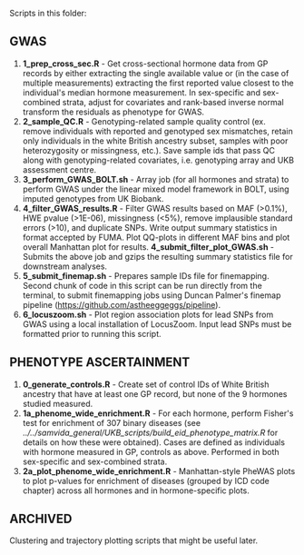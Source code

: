 Scripts in this folder:

## GWAS

1. **1_prep_cross_sec.R** - Get cross-sectional hormone data from GP records by either extracting the single available value or (in the case of multiple measurements) extracting the first reported value closest to the individual's median hormone measurement. In sex-specific and sex-combined strata, adjust for covariates and rank-based inverse normal transform the residuals as phenotype for GWAS. 
2. **2_sample_QC.R** - Genotyping-related sample quality control (ex. remove individuals with reported and genotyped sex mismatches, retain only individuals in the white British ancestry subset, samples with poor heterozygosity or missingness, etc.). Save sample ids that pass QC along with genotyping-related covariates, i.e. genotyping array and UKB assessment centre. 
3. **3_perform_GWAS_BOLT.sh** - Array job (for all hormones and strata) to perform GWAS under the linear mixed model framework in BOLT, using imputed genotypes from UK Biobank. 
4. **4_filter_GWAS_results.R** - Filter GWAS results based on MAF (>0.1%), HWE pvalue (>1E-06), missingness (<5%), remove implausible standard errors (>10), and duplicate SNPs. Write output summary statistics in format accepted by FUMA. Plot QQ-plots in different MAF bins and plot overall Manhattan plot for results.
	**4_submit_filter_plot_GWAS.sh** - Submits the above job and gzips the resulting summary statistics file for downstream analyses.
5. **5_submit_finemap.sh** - Prepares sample IDs file for finemapping. Second chunk of code in this script can be run directly from the terminal, to submit finemapping jobs using Duncan Palmer's finemap pipeline (https://github.com/astheeggeggs/pipeline).
6. **6_locuszoom.sh** - Plot region association plots for lead SNPs from GWAS using a local installation of LocusZoom. Input lead SNPs must be formatted prior to running this script.

## PHENOTYPE ASCERTAINMENT
1. **0_generate_controls.R** - Create set of control IDs of White British ancestry that have at least one GP record, but none of the 9 hormones studied measured. 
2. **1a_phenome_wide_enrichment.R** - For each hormone, perform Fisher's test for enrichment of 307 binary diseases (see *../../samvida_general/UKB_scripts/build_eid_phenotype_matrix.R* for details on how these were obtained). Cases are defined as individuals with hormone measured in GP, controls as above. Performed in both sex-specific and sex-combined strata.
3. **2a_plot_phenome_wide_enrichment.R** - Manhattan-style PheWAS plots to plot p-values for enrichment of diseases (grouped by ICD code chapter) across all hormones and in hormone-specific plots.

## ARCHIVED

Clustering and trajectory plotting scripts that might be useful later.

